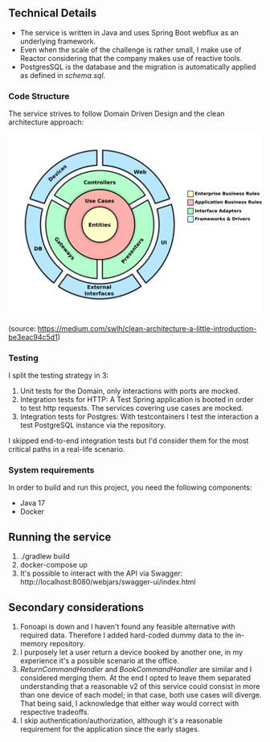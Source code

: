 ## Technical Details

* The service is written in Java and uses Spring Boot webflux as an underlying framework.
* Even when the scale of the challenge is rather small, I make use of Reactor considering that the company makes use of reactive tools.
* PostgresSQL is the database and the migration is automatically applied as defined in _schema.sql_.

### Code Structure

The service strives to follow Domain Driven Design and the clean architecture approach:

![clean architecture diagram](docs/clean_architecture.png)

(source: https://medium.com/swlh/clean-architecture-a-little-introduction-be3eac94c5d1)


### Testing
I split the testing strategy in 3:
1) Unit tests for the Domain, only interactions with ports are mocked.
2) Integration tests for HTTP: A Test Spring application is booted in order to test http requests. The services covering use cases are mocked.
3) Integration tests for Postgres: With testcontainers I test the interaction a test PostgreSQL instance via the repository.

I skipped end-to-end integration tests but I'd consider them for the most critical paths in a real-life scenario.

### System requirements

In order to build and run this project, you need the following components:

- Java 17
- Docker

## Running the service
1) ./gradlew build
2) docker-compose up
3) It's possible to interact with the API via Swagger: http://localhost:8080/webjars/swagger-ui/index.html

## Secondary considerations
1) Fonoapi is down and I haven't found any feasible alternative with required data. Therefore I added hard-coded dummy data to
the in-memory repository.
2) I purposely let a user return a device booked by another one, in my experience it's a possible scenario at the office.
3) _ReturnCommandHandler_ and _BookCommandHandler_ are similar and I considered merging them. At the end I opted to leave them separated
understanding that a reasonable v2 of this service could consist in more than one device of each model; in that case, both use cases will diverge.
That being said, I acknowledge that either way would correct with respective tradeoffs.
4) I skip authentication/authorization, although it's a reasonable requirement for the application since the early stages.







